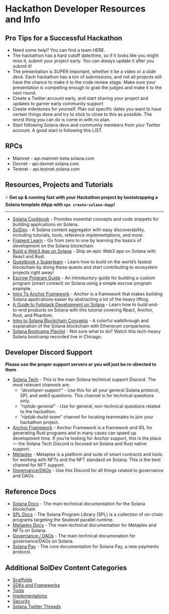 # Hackathon Developer Resources and Info

## Pro Tips for a Successful Hackathon

- Need some help? You can find a team HERE.
- The hackathon has a hard cutoff date/time, so if it looks like you might miss it, submit your project early. You can always update it after you submit it!
- The presentation is SUPER important, whether it be a video or a slide deck. Each hackathon has a ton of submissions, and not all projects will have the chance to make it to the code review stage. Make sure your presentation is compelling enough to grab the judges and make it to the next round.
- Create a Twitter account early, and start sharing your project and updates to garner early community support
- Create milestones for yourself. Plan out specific dates you want to have certain things done and try to stick to close to this as possible. The worst thing you can do is come in with no plan.
- Start following Solana devs and community members from your Twitter account. A good start is following this LIST.   

## RPCs

- Mainnet - api.mainnet-beta.solana.com
- Devnet - api.devnet.solana.com
- Testnet - api.testnet.solana.com

## Resources, Projects and Tutorials

:zap: **Get up & running fast with your Hackathon project by bootstrapping a Solana template dApp with `npx create-solana-dapp`!**
___
- [Solana Cookbook](https://solanacookbook.com/) - Provides essential concepts and code snippets for building applications on Solana.
- [SolDev](https://soldev.app/) - A Solana content aggregator with easy discoverability, including tutorials, tools, reference implementations, and more.
- [Figment Learn](https://learn.figment.io/protocols/solana) - Go from zero to one by learning the basics of development on the Solana blockchain.
- [Build a Web3 App on Solana](https://buildspace.so/learn-solana?utm_source=solana.com) - Ship an epic Web3 app on Solana with React and Rust.
- [Questbook x Superteam](https://startonsolana.com/) - Learn how to build on the world’s fastest blockchain by doing these quests and start contributing to ecosystem projects right away!
- [Escrow Program Guide](https://paulx.dev/blog/2021/01/14/programming-on-solana-an-introduction/) - An introductory guide for building a custom program (smart contact) on Solana using a simple escrow program example.
- [Intro To Anchor Framework](https://project-serum.github.io/anchor/getting-started/introduction.html) - Anchor is a framework that makes building Solana applications easier by abstracting a lot of the heavy lifting.
- [A Guide to Fullstack Development on Solana](https://dev.to/dabit3/the-complete-guide-to-full-stack-solana-development-with-react-anchor-rust-and-phantom-3291) - Learn how to build end-to-end products on Solana with this tutorial covering React, Anchor, Rust, and Phantom.
- [Intro to Solana Blockchain Concepts](https://2501babe.github.io/posts/solana101.html) - A colorful walkthrough and explanation of the Solana blockchain with Ethererum comparisons.
- [Solana Bootcamp Playlist](https://www.youtube.com/playlist?list=PLilwLeBwGuK7Z2dXft_pmLZ675fuPgkA0) - Not sure what to do? Watch this tech-heavy Solana bootcamp recorded live in Chicago.

## Developer Discord Support

**Please use the proper support servers or you will just be re-directed to them**

- [Solana Tech](https://discordapp.com/invite/pquxPsq) - This is the main Solana technical support Discord. The most relevant channels are:
  - *“developer-support”* - Use this for all your general Solana protocol, SPL and web3 questions. This channel is for technical questions only.
  - *“riptide-general”* - Use for general, non-technical questions related to the hackathon.
  - *“riptide-build-team”* channel for locating teammates to join your hackathon project.
- [Anchor Framework](https://discord.gg/ZCHmqvXgDw) - Anchor Framework is a framework and IDL for generating Rust programs and in many cases can speed up development time. If you’re looking for Anchor support, this is the place — the Solana Tech Discord is focused on Solana and Rust native support.
- [Metaplex](https://discord.gg/metaplex) - Metaplex is a platform and suite of smart contracts and tools for working with NFTs and the NFT standard on Solana. This is the best channel for NFT support.
- [Governance/DAOs](https://discord.com/invite/VsPbrK2hJk) - Use this Discord for all things related to governance and DAOs.

## Reference Docs

- [Solana Docs](https://docs.solana.com/) - The main technical documentation for the Solana blockchain
- [SPL Docs](https://spl.solana.com/) - The Solana Program Library (SPL) is a collection of on-chain programs targeting the Sealevel parallel runtime.
- [Metaplex Docs](https://docs.metaplex.com/) - The main technical documentation for Metaplex and NFTs on Solana.
- [Governance / DAOs](https://docs.realms.today/) - The main technical documenation for governance/DAOs on Solana.
- [Solana Pay](https://github.com/solana-labs/solana-pay/tree/master/core) - The core documentation for Solana Pay, a new payments protocol.

## Additional SolDev Content Categories
- [Scaffolds](https://soldev.app/library/scaffolds)
- [SDKs and Frameworks](https://soldev.app/library/sdk)
- [Tools](https://soldev.app/library/tools)
- [Implementations](https://soldev.app/library/implementations)
- [Security](https://soldev.app/library/security)
- [Solana Twitter Threads](https://soldev.app/library/threads)
